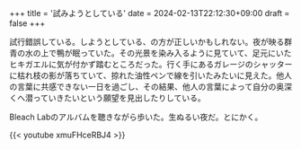+++
title = '試みようとしている'
date = 2024-02-13T22:12:30+09:00
draft = false
+++

試行錯誤している。しようとしている、の方が正しいかもしれない。夜が映る群青の水の上で鴨が眠っていた。その光景を染み入るように見ていて、足元にいたヒキガエルに気が付かず踏むところだった。行く手にあるガレージのシャッターに枯れ枝の影が落ちていて、掠れた油性ペンで線を引いたみたいに見えた。他人の言葉に共感できない一日を過ごし、その結果、他人の言葉によって自分の奥深くへ潜っていきたいという願望を見出したりしている。

Bleach Labのアルバムを聴きながら歩いた。生ぬるい夜だ。とにかく。

{{< youtube xmuFHceRBJ4 >}}
